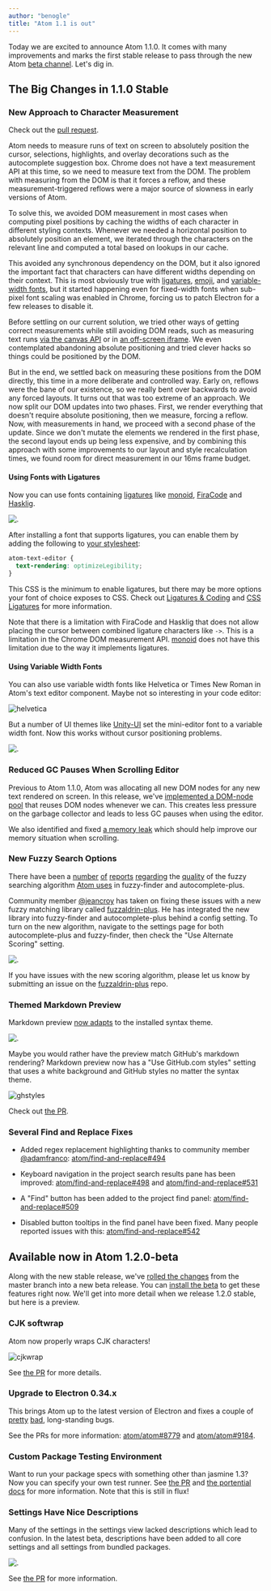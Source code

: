 ```yaml
---
author: "benogle"
title: "Atom 1.1 is out"
---
```


Today we are excited to announce Atom 1.1.0. It comes with many improvements and marks the first stable release to pass through the new Atom [beta channel](/blog/2015/10/21/introducing-the-atom-beta-channel). Let's dig in.

<!--more-->

## The Big Changes in 1.1.0 Stable

### New Approach to Character Measurement

Check out the [pull request](https://github.com/atom/atom/pull/8811).

Atom needs to measure runs of text on screen to absolutely position the cursor, selections, highlights, and overlay decorations such as the autocomplete suggestion box. Chrome does not have a text measurement API at this time, so we need to measure text from the DOM. The problem with measuring from the DOM is that it forces a reflow, and these measurement-triggered reflows were a major source of slowness in early versions of Atom.

To solve this, we avoided DOM measurement in most cases when computing pixel positions by caching the widths of each character in different styling contexts. Whenever we needed a horizontal position to absolutely position an element, we iterated through the characters on the relevant line and computed a total based on lookups in our cache.

This avoided any synchronous dependency on the DOM, but it also ignored the important fact that characters can have different widths depending on their context. This is most obviously true with [ligatures](https://github.com/atom/atom/issues/3821), [emoji](https://github.com/atom/atom/issues/6307), and [variable-width fonts](https://github.com/atom/atom/issues/3345), but it started happening even for fixed-width fonts when sub-pixel font scaling was enabled in Chrome, forcing us to patch Electron for a few releases to disable it.

Before settling on our current solution, we tried other ways of getting correct measurements while still avoiding DOM reads, such as measuring text runs [via the canvas API](https://github.com/atom/atom/pull/6083) or in [an off-screen iframe](https://github.com/atom/atom/pull/7945). We even contemplated abandoning absolute positioning and tried clever hacks so things could be positioned by the DOM.

But in the end, we settled back on measuring these positions from the DOM directly, this time in a more deliberate and controlled way. Early on, reflows were the bane of our existence, so we really bent over backwards to avoid any forced layouts. It turns out that was too extreme of an approach. We now split our DOM updates into two phases. First, we render everything that doesn't require absolute positioning, then we measure, forcing a reflow. Now, with measurements in hand, we proceed with a second phase of the update. Since we don't mutate the elements we rendered in the first phase, the second layout ends up being less expensive, and by combining this approach with some improvements to our layout and style recalculation times, we found room for direct measurement in our 16ms frame budget.

#### Using Fonts with Ligatures

Now you can use fonts containing [ligatures](https://en.wikipedia.org/wiki/Typographic_ligature) like [monoid](http://larsenwork.com/monoid/), [FiraCode](https://github.com/tonsky/FiraCode) and
[Hasklig](https://github.com/i-tu/Hasklig).

![.](https://cloud.githubusercontent.com/assets/69169/10746777/917b9274-7c0b-11e5-8c82-49c10b17a05d.png)

After installing a font that supports ligatures, you can enable them by adding the following to [your stylesheet](https://flight-manual.atom-editor.cc/using-atom/sections/basic-customization/):

```css
atom-text-editor {
  text-rendering: optimizeLegibility;
}
```

This CSS is the minimum to enable ligatures, but there may be more options your font of choice exposes to CSS. Check out [Ligatures & Coding](https://medium.com/@larsenwork/ligatures-coding-fonts-5375ab47ef8e) and [CSS Ligatures](http://ricostacruz.com/til/css-ligatures.html) for more information.

Note that there is a limitation with FiraCode and Hasklig that does not allow placing the cursor between combined ligature characters like `->`. This is a limitation in the Chrome DOM measurement API. [monoid](http://larsenwork.com/monoid/) does not have this limitation due to the way it implements ligatures.

#### Using Variable Width Fonts

You can also use variable width fonts like Helvetica or Times New Roman in Atom's text editor component. Maybe not so interesting in your code editor:

![helvetica](https://cloud.githubusercontent.com/assets/69169/10746140/31defd70-7c05-11e5-91aa-45593330fc9c.png)

But a number of UI themes like [Unity-UI](/themes/unity-ui) set the mini-editor font to a variable width font. Now this works without cursor positioning problems.

![.](https://cloud.githubusercontent.com/assets/69169/10746142/31e11dee-7c05-11e5-928b-3d1698ddea17.png)

### Reduced GC Pauses When Scrolling Editor

Previous to Atom 1.1.0, Atom was allocating all new DOM nodes for any new text rendered on screen. In this release, we've [implemented a DOM-node pool](https://github.com/atom/atom/pull/8783) that reuses DOM nodes whenever we can. This creates less pressure on the garbage collector and leads to less GC pauses when using the editor.

We also identified and fixed [a memory leak](https://github.com/atom/atom/pull/9067) which should help improve our memory situation when scrolling.

### New Fuzzy Search Options

There have been a [number](https://github.com/atom/fuzzy-finder/issues/57) [of](https://github.com/atom/fuzzy-finder/issues/41) [reports](https://github.com/atom/fuzzy-finder/issues/138) [regarding](https://github.com/atom/autocomplete-plus/issues/564) the [quality](https://github.com/atom/autocomplete-plus/issues/42) of the fuzzy searching algorithm [Atom uses](https://github.com/atom/fuzzaldrin) in fuzzy-finder and autocomplete-plus.

Community member [@jeancroy](https://github.com/jeancroy) has taken on fixing these issues with a new fuzzy matching library called [fuzzaldrin-plus](https://github.com/jeancroy/fuzzaldrin-plus). He has integrated the new library into fuzzy-finder and autocomplete-plus behind a config setting. To turn on the new algorithm, navigate to the settings page for both autocomplete-plus and fuzzy-finder, then check the "Use Alternate Scoring" setting.

![.](https://cloud.githubusercontent.com/assets/69169/10746464/90bf8ffa-7c08-11e5-8dca-81e9c21dc496.png)

If you have issues with the new scoring algorithm, please let us know by submitting an issue on the [fuzzaldrin-plus](https://github.com/jeancroy/fuzzaldrin-plus) repo.

### Themed Markdown Preview

Markdown preview [now adapts](https://github.com/atom/markdown-preview/pull/298) to the installed syntax theme.

![.](https://cloud.githubusercontent.com/assets/378023/9629606/e1de7682-51ae-11e5-97cb-b702ec6cb43b.png)

Maybe you would rather have the preview match GitHub's markdown rendering? Markdown preview now has a "Use GitHub.com styles" setting that uses a white background and GitHub styles no matter the syntax theme.

![ghstyles](https://cloud.githubusercontent.com/assets/378023/9629635/21ddbe50-51af-11e5-9639-663906d689ef.png)

Check out [the PR](https://github.com/atom/markdown-preview/pull/298).

### Several Find and Replace Fixes

- Added regex replacement highlighting thanks to community member [@adamfranco](https://github.com/adamfranco): [atom/find-and-replace#494](https://github.com/atom/find-and-replace/pull/494)

- Keyboard navigation in the project search results pane has been improved: [atom/find-and-replace#498](https://github.com/atom/find-and-replace/pull/498) and [atom/find-and-replace#531](https://github.com/atom/find-and-replace/pull/531)

- A "Find" button has been added to the project find panel: [atom/find-and-replace#509](https://github.com/atom/find-and-replace/pull/509)

- Disabled button tooltips in the find panel have been fixed. Many people reported issues with this: [atom/find-and-replace#542](https://github.com/atom/find-and-replace/pull/542)

## Available now in Atom 1.2.0-beta

Along with the new stable release, we've [rolled the changes](/blog/2015/10/21/introducing-the-atom-beta-channel) from the master branch into a new beta release. You can [install the beta](/beta) to get these features right now. We'll get into more detail when we release 1.2.0 stable, but here is a preview.

### CJK softwrap

Atom now properly wraps CJK characters!

![cjkwrap](https://cloud.githubusercontent.com/assets/482957/10524695/31cfbf36-7381-11e5-981b-114a0cafee7c.gif)

See [the PR](https://github.com/atom/atom/pull/9162) for more details.

### Upgrade to Electron 0.34.x

This brings Atom up to the latest version of Electron and fixes a couple of [pretty](https://github.com/atom/atom/issues/3593) [bad](https://github.com/atom/atom/issues/7061), long-standing bugs.

See the PRs for more information: [atom/atom#8779](https://github.com/atom/atom/pull/8779) and [atom/atom#9184](https://github.com/atom/atom/pull/9184).

### Custom Package Testing Environment

Want to run your package specs with something other than jasmine 1.3? Now you can specify your own test runner. See [the PR](https://github.com/atom/atom/pull/8968) and [the portential docs](https://github.com/atom/docs/pull/133) for more information. Note that this is still in flux!

### Settings Have Nice Descriptions

Many of the settings in the settings view lacked descriptions which lead to confusion. In the latest beta, descriptions have been added to all core settings and all settings from bundled packages.

![.](https://cloud.githubusercontent.com/assets/38924/10392228/787d4c9c-6e85-11e5-946a-7ee4b2d4b70f.png)

See [the PR](https://github.com/atom/atom/pull/9096) for more information.
